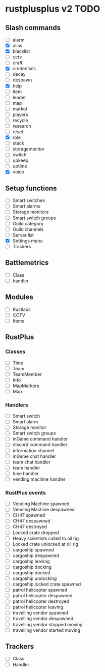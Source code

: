 # rustplusplus v2 TODO

## Slash commands
- [ ] alarm
- [x] alias
- [x] blacklist
- [ ] cctv
- [ ] craft
- [x] credentials
- [ ] decay
- [ ] despawn
- [x] help
- [ ] item
- [ ] leader
- [ ] map
- [ ] market
- [ ] players
- [ ] recycle
- [ ] research
- [ ] reset
- [x] role
- [ ] stack
- [ ] storagemonitor
- [ ] switch
- [ ] upkeep
- [ ] uptime
- [x] voice

## Setup functions
- [ ] Smart switches
- [ ] Smart alarms
- [ ] Storage monitors
- [ ] Smart switch groups
- [ ] Guild category
- [ ] Guild channels
- [ ] Server list
- [x] Settings menu
- [ ] Trackers

## Battlemetrics
- [ ] Class
- [ ] handler

## Modules
- [ ] Rustlabs
- [ ] CCTV
- [ ] Items

## RustPlus

### Classes
- [ ] Time
- [ ] Team
- [ ] TeamMember
- [ ] Info
- [ ] MapMarkers
- [ ] Map

### Handlers
- [ ] Smart switch
- [ ] Smart alarm
- [ ] Storage monitor
- [ ] Smart switch groups
- [ ] inGame command handler
- [ ] discord command handler
- [ ] information channel
- [ ] inGame chat handler
- [ ] team chat handler
- [ ] team handler
- [ ] time handler
- [ ] vending machine handler

### RustPlus events
- [ ] Vending Machine spawned
- [ ] Vending Machine despawned
- [ ] CH47 spawned
- [ ] CH47 despawned
- [ ] CH47 destroyed
- [ ] Locked crate dropped
- [ ] Heavy scientists called to oil rig
- [ ] Locked crate unlocked at oil rig
- [ ] cargoship spawned
- [ ] cargoship despawned
- [ ] cargoship leaving
- [ ] cargoship docking
- [ ] cargoship docked
- [ ] cargoship undocking
- [ ] cargoship locked crate spawned
- [ ] patrol helicopter spawned
- [ ] patrol helicopter despawned
- [ ] patrol helicopter destroyed
- [ ] patrol helicopter leaving
- [ ] travelling vendor spawned
- [ ] travelling vendor despawned
- [ ] travelling vendor stopped moving
- [ ] travelling vendor started moving

## Trackers
- [ ] Class
- [ ] Handler
